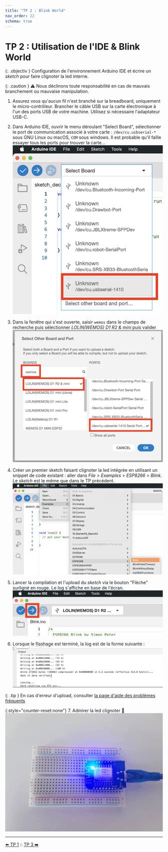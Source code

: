 ```yaml
---
title: "TP 2 : Blink World"
nav_order: 22
schema: true
---
```


# TP 2 : Utilisation de l'IDE & Blink World

{: .objectiv }
Configuration de l'environnement Arduino IDE et écrire un _sketch_ pour faire clignoter la led interne.

{: .caution }
⚠️ Nous déclinons toute responsabilité en cas de mauvais branchement ou mauvaise manipulation.

1. Assurez vous qu'aucun fil n'est branché sur la breadboard, uniquement le micro-contrôleur. Brancher le câble USB sur la carte électronique à l'un des ports USB de votre machine. Utilisez si nécessaire l'adaptateur USB-C.
2. Dans Arduino IDE, ouvrir le menu déroulant "Select Board", sélectionner le port de communication associé à votre carte : `/dev/cu.usbserial-*` sous GNU Linux ou macOS, `COM` sous windows. Il est probable qu'il faille essayer tous les ports pour trouver la carte...
 ![port](resources/tp2-board-port.jpg)
3. Dans la fenêtre qui s'est ouverte, saisir `wemos` dans le champs de recherche puis sélectionner _LOLIN(WEMOS) D1 R2 & mini_ puis valider
 ![select](resources/tp2-board-select.jpg)

4. Créer un premier sketch faisant clignoter la led intégrée en utilisant un snippet de code existant : aller dans _File_ > _Examples_ > _ESP8266_ > _Blink_. Le _sketch_ est le même que dans le TP précédent.
![port](resources/tp2-blink.jpg)
5. Lancer la compilation et l'upload du _sketch_ via le bouton "Flèche" surligné en rouge. Le log s'affiche en base de l'écran. ![port](resources/tp2-upload.jpg)
6. Lorsque le flashage est terminé, la log est de la forme suivante : ![log](resources/tp2-upload-fin.jpg)


{: .tip }
En cas d'erreur d'upload, consulter [la page d'aide des problèmes fréquents](troubleshooting.md#erreur-dupload)

{:style="counter-reset:none"}
7. Admirer la led clignoter 🎉 ![clignote](resources/tp2-led-interne-clignote.gif)

----
[⬅️ TP 1](tp1.md) :: [TP 3 ➡️](tp3.md)
